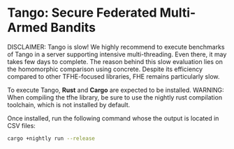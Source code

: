 # Tango: Secure Federated Multi-Armed Bandits

DISCLAIMER: Tango is slow! We highly recommend to execute benchmarks of Tango in a server supporting intensive multi-threading. Even there, it may takes few days to complete. The reason behind this slow evaluation lies on
the homomorphic comparison using concrete. Despite its efficiency compared to other TFHE-focused libraries, FHE
remains particularly slow.

To execute Tango, **Rust** and **Cargo** are expected to be installed. 
WARNING: When compiling the tfhe library, be sure to use the nightly rust compilation toolchain, which is not installed by default.


Once installed, run the following command whose the output is located in CSV files:
```sh
cargo +nightly run --release
``` 